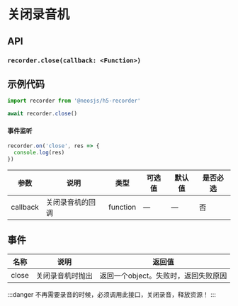 # 关闭录音机 <BadgeTip text="异步" type="green"></BadgeTip>

## API
### `recorder.close(callback: <Function>)`
### 

## 示例代码
```js
import recorder from '@neosjs/h5-recorder'

await recorder.close()
```

####  事件监听
```js
recorder.on('close', res => {
  console.log(res)
})
```

| 参数                        | 说明                       | 类型   | 可选值          | 默认值       | 是否必选 |
| --------------------------- | -------------------------- | ------ | --------------- | ------------ |------------ |
| callback | 关闭录音机的回调 | function | — | — | 否 |

## 事件
| 名称                        | 说明                       | 返回值   |
| --------------------------- | -------------------------- | ------ |
| close | 关闭录音机时抛出 | 返回一个object。失败时，返回失败原因 |

:::danger
不再需要录音的时候，必须调用此接口，关闭录音，释放资源！
:::
